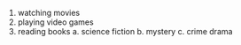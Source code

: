 1. watching movies
2. playing video games
3. reading books
  a. science fiction
  b. mystery
  c. crime drama

